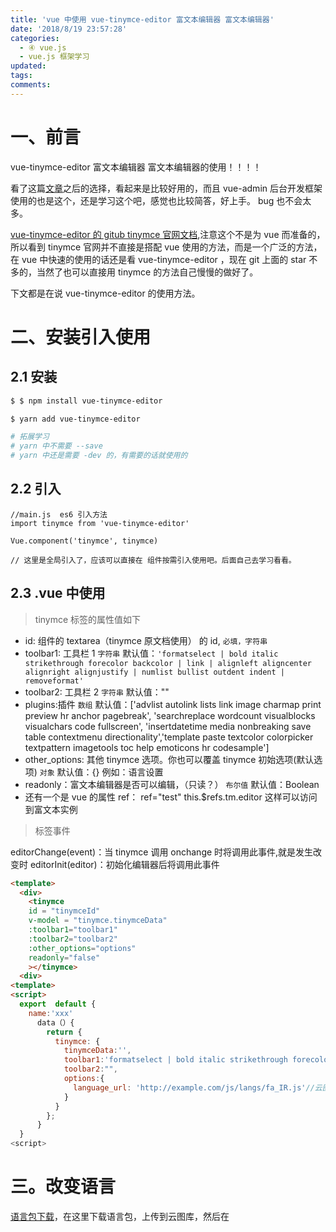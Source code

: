 ```yaml
---
title: 'vue 中使用 vue-tinymce-editor 富文本编辑器 富文本编辑器'
date: '2018/8/19 23:57:28'
categories:
  - ④ vue.js
  - vue.js 框架学习
updated:
tags:
comments:
---
```


# 一、前言

vue-tinymce-editor 富文本编辑器 富文本编辑器的使用！！！！

看了这篇[文章](https://segmentfault.com/a/1190000012791569)之后的选择，看起来是比较好用的，而且 vue-admin 后台开发框架使用的也是这个，还是学习这个吧，感觉也比较简答，好上手。 bug 也不会太多。

[vue-tinymce-editor 的 gitub ](https://github.com/dyonir/vue-tinymce-editor)
[tinymce 官网文档](https://www.tiny.cloud/docs/general-configuration-guide/use-tinymce-inline/),注意这个不是为 vue 而准备的，所以看到 tinymce 官网并不直接是搭配 vue 使用的方法，而是一个广泛的方法，在 vue 中快速的使用的话还是看 vue-tinymce-editor ，现在 git 上面的 star 不多的，当然了也可以直接用 tinymce 的方法自己慢慢的做好了。

下文都是在说 vue-tinymce-editor 的使用方法。

# 二、安装引入使用

## 2.1 安装

```bash
$ $ npm install vue-tinymce-editor

$ yarn add vue-tinymce-editor

# 拓展学习
# yarn 中不需要 --save
# yarn 中还是需要 -dev 的，有需要的话就使用的
```

## 2.2 引入

```JS
//main.js  es6 引入方法
import tinymce from 'vue-tinymce-editor'

Vue.component('tinymce', tinymce)

// 这里是全局引入了，应该可以直接在 组件按需引入使用吧。后面自己去学习看看。
```

## 2.3 .vue 中使用

>tinymce 标签的属性值如下

* id: 组件的 textarea（tinymce 原文档使用） 的 id, `必填，字符串`
* toolbar1: 工具栏 1  `字符串`
          默认值：`'formatselect | bold italic strikethrough forecolor backcolor | link | alignleft aligncenter alignright alignjustify | numlist bullist outdent indent | removeformat'`
* toolbar2: 工具栏 2  `字符串`
          默认值：""
* plugins:插件 `数组`
          默认值：['advlist autolink lists link image charmap print preview hr anchor pagebreak', 'searchreplace wordcount visualblocks visualchars code fullscreen', 'insertdatetime media nonbreaking save table contextmenu directionality','template paste textcolor colorpicker textpattern imagetools toc help emoticons hr codesample']
* other_options: 其他 tinymce 选项。你也可以覆盖 tinymce 初始选项(默认选项) `对象`
              默认值：{}
              例如：语言设置
* readonly：富文本编辑器是否可以编辑，（只读？） `布尔值`
            默认值：Boolean
* 还有一个是 vue 的属性 ref：
          ref="test"
          this.$refs.tm.editor 这样可以访问到富文本实例

>标签事件

editorChange(event)：当 tinymce 调用 onchange 时将调用此事件,就是发生改变时
editorInit(editor)：初始化编辑器后将调用此事件

```HTML
<template>
  <div>
    <tinymce  
    id = "tinymceId"  
    v-model = "tinymce.tinymceData"
    :toolbar1="toolbar1"
    :toolbar2="toolbar2"
    :other_options="options"
    readonly="false"
    ></tinymce>
  <div>
<template>
<script>
  export  default {
    name:'xxx'
      data（）{
        return {
          tinymce: {
            tinymceData:'',
            toolbar1:'formatselect | bold italic strikethrough forecolor backcolor | link | alignleft aligncenter alignright alignjustify | numlist bullist outdent indent | removeformat'
            toolbar2:"",
            options:{
              language_url: 'http://example.com/js/langs/fa_IR.js'//云图库，文件地址
            }
          }
        };
      }
  }
<script>
```

# 三。改变语言

[语言包下载](https://www.tiny.cloud/get-tiny/language-packages/)，在这里下载语言包，上传到云图库，然后在